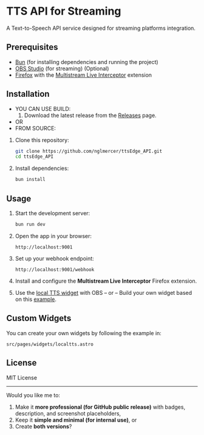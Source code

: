 # TTS API for Streaming

A Text-to-Speech API service designed for streaming platforms integration.

## Prerequisites

* [Bun](https://bun.sh) (for installing dependencies and running the project)
* [OBS Studio](https://obsproject.com/) (for streaming) (Optional)
* [Firefox](https://www.mozilla.org/firefox/) with the [Multistream Live Interceptor](https://addons.mozilla.org/en-US/firefox/addon/multistream-live-interceptor/) extension

## Installation
- YOU CAN USE BUILD: 
  1. Download the latest release from the [Releases](https://github.com/nglmercer/ttsEdge_API/releases) page.
- OR 
- FROM SOURCE: 

1. Clone this repository:

   ```sh
   git clone https://github.com/nglmercer/ttsEdge_API.git
   cd ttsEdge_API
   ```

2. Install dependencies:

   ```sh
   bun install
   ```

## Usage

1. Start the development server:

   ```sh
   bun run dev
   ```

2. Open the app in your browser:

   ```
   http://localhost:9001
   ```

3. Set up your webhook endpoint:

   ```
   http://localhost:9001/webhook
   ```

4. Install and configure the **Multistream Live Interceptor** Firefox extension.

5. Use the [local TTS widget](https://nglmercer.github.io/multistreamASTRO/widgets/localtts/) with OBS
   – or –
   Build your own widget based on this [example](https://github.com/nglmercer/multistreamASTRO/blob/master/src/pages/widgets/localtts).

## Custom Widgets

You can create your own widgets by following the example in:

```
src/pages/widgets/localtts.astro
```

## License

MIT License

---

Would you like me to:

1. Make it **more professional (for GitHub public release)** with badges, description, and screenshot placeholders,
2. Keep it **simple and minimal (for internal use)**, or
3. Create **both versions**?
